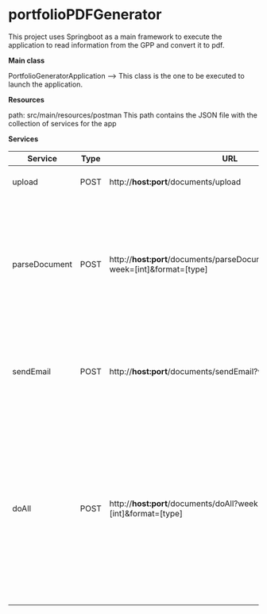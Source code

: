 # portfolioPDFGenerator

This project uses Springboot as a main framework to execute the application to read information from the GPP and convert it to pdf.

**Main class**

PortfolioGeneratorApplication --> This class is the one to be executed to launch the application.

**Resources**

path: src/main/resources/postman This path contains the JSON file with the collection of services for the app


**Services**

| Service       | Type | URL                                                                                   | Parameters                                                                                                                                                                                          |
|---------------|------|---------------------------------------------------------------------------------------|-----------------------------------------------------------------------------------------------------------------------------------------------------------------------------------------------------|
| upload        | POST | http://**host:port**/documents/upload                                                 | **file:** The file to be uploaded                                                                                                                                                                   |
| parseDocument | POST | http://**host:port**/documents/parseDocument/{document_name}?week=[int]&format=[type] | **week:** Number of the week to be analyzed <br> **format:** Type of the output files of the process, accepted values [docx,pdf]                                                                    |
| sendEmail     | POST | http://**host:port**/documents/sendEmail?week=[int]&year=[int]                        | **week:** Number of the week to be analyzed <br> **year:** Current year                                                                                                                             |
| doAll         | POST | http://**host:port**/documents/doAll?week=[int]&year=[int]&format=[type]              | **week:** Number of the week to be analyzed <br> **year:** Current year <br> **file:** The file to be uploaded <br> **format:** Type of the output files of the process, accepted values [docx,pdf] |



